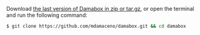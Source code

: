 Download [the last version of Damabox in zip or tar.gz](https://github.com/mdamaceno/damabox/releases/tag/latest), or open the terminal and run the following command:

```bash
$ git clone https://github.com/mdamaceno/damabox.git && cd damabox
```
